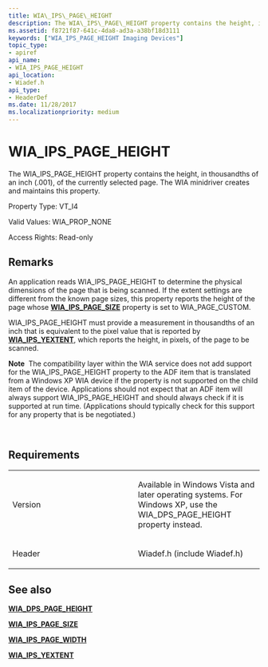 ```yaml
---
title: WIA\_IPS\_PAGE\_HEIGHT
description: The WIA\_IPS\_PAGE\_HEIGHT property contains the height, in thousandths of an inch (.001), of the currently selected page. The WIA minidriver creates and maintains this property.
ms.assetid: f8721f87-641c-4da8-ad3a-a38bf18d3111
keywords: ["WIA_IPS_PAGE_HEIGHT Imaging Devices"]
topic_type:
- apiref
api_name:
- WIA_IPS_PAGE_HEIGHT
api_location:
- Wiadef.h
api_type:
- HeaderDef
ms.date: 11/28/2017
ms.localizationpriority: medium
---
```


# WIA\_IPS\_PAGE\_HEIGHT


The WIA\_IPS\_PAGE\_HEIGHT property contains the height, in thousandths of an inch (.001), of the currently selected page. The WIA minidriver creates and maintains this property.

Property Type: VT\_I4

Valid Values: WIA\_PROP\_NONE

Access Rights: Read-only

Remarks
-------

An application reads WIA\_IPS\_PAGE\_HEIGHT to determine the physical dimensions of the page that is being scanned. If the extent settings are different from the known page sizes, this property reports the height of the page whose [**WIA\_IPS\_PAGE\_SIZE**](wia-ips-page-size.md) property is set to WIA\_PAGE\_CUSTOM.

WIA\_IPS\_PAGE\_HEIGHT must provide a measurement in thousandths of an inch that is equivalent to the pixel value that is reported by [**WIA\_IPS\_YEXTENT**](wia-ips-yextent.md), which reports the height, in pixels, of the page to be scanned.

**Note**  The compatibility layer within the WIA service does not add support for the WIA\_IPS\_PAGE\_HEIGHT property to the ADF item that is translated from a Windows XP WIA device if the property is not supported on the child item of the device. Applications should not expect that an ADF item will always support WIA\_IPS\_PAGE\_HEIGHT and should always check if it is supported at run time. (Applications should typically check for this support for any property that is be negotiated.)

 

Requirements
------------

<table>
<colgroup>
<col width="50%" />
<col width="50%" />
</colgroup>
<tbody>
<tr class="odd">
<td><p>Version</p></td>
<td><p>Available in Windows Vista and later operating systems. For Windows XP, use the WIA_DPS_PAGE_HEIGHT property instead.</p></td>
</tr>
<tr class="even">
<td><p>Header</p></td>
<td>Wiadef.h (include Wiadef.h)</td>
</tr>
</tbody>
</table>

## See also


[**WIA\_DPS\_PAGE\_HEIGHT**](wia-dps-page-height.md)

[**WIA\_IPS\_PAGE\_SIZE**](wia-ips-page-size.md)

[**WIA\_IPS\_PAGE\_WIDTH**](wia-ips-page-width.md)

[**WIA\_IPS\_YEXTENT**](wia-ips-yextent.md)

 

 






